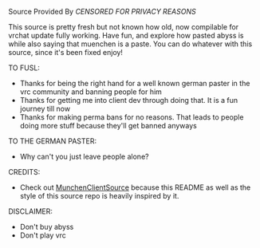 Source Provided By *CENSORED FOR PRIVACY REASONS*

This source is pretty fresh but not known how old, now compilable for vrchat update fully working.
Have fun, and explore how pasted abyss is while also saying that muenchen is a paste.
You can do whatever with this source, since it's been fixed enjoy!

TO FUSL:
- Thanks for being the right hand for a well known german paster in the vrc community and banning people for him
- Thanks for getting me into client dev through doing that. It is a fun journey till now
- Thanks for making perma bans for no reasons. That leads to people doing more stuff because they'll get banned anyways

TO THE GERMAN PASTER:
- Why can't you just leave people alone?

CREDITS:
- Check out [MunchenClientSource](https://github.com/justacoincidence/MunchenClientSource) because this README as well as the style of this source repo is heavily inspired by it.

DISCLAIMER:
- Don't buy abyss
- Don't play vrc
